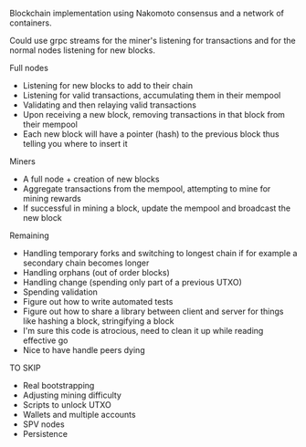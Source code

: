 Blockchain implementation using Nakomoto consensus and a network of containers. 

Could use grpc streams for the miner's listening for transactions and for the normal nodes listening for new blocks.

Full nodes 
- Listening for new blocks to add to their chain 
- Listening for valid transactions, accumulating them in their mempool
- Validating and then relaying valid transactions
- Upon receiving a new block, removing transactions in that block from their mempool
- Each new block will have a pointer (hash) to the previous block thus telling you where to insert it 

Miners
- A full node + creation of new blocks
- Aggregate transactions from the mempool, attempting to mine for mining rewards
- If successful in mining a block, update the mempool and broadcast the new block

Remaining
- Handling temporary forks and switching to longest chain if for example a secondary chain becomes longer
- Handling orphans (out of order blocks)
- Handling change (spending only part of a previous UTXO)
- Spending validation
- Figure out how to write automated tests
- Figure out how to share a library between client and server for things like hashing a block, stringifying a block
- I'm sure this code is atrocious, need to clean it up while reading effective go
- Nice to have handle peers dying

TO SKIP
- Real bootstrapping
- Adjusting mining difficulty
- Scripts to unlock UTXO
- Wallets and multiple accounts
- SPV nodes
- Persistence
